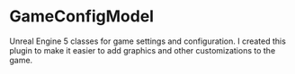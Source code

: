 # GameConfigModel
Unreal Engine 5 classes for game settings and configuration. I created this plugin to make it easier to add graphics and other customizations to the game.
